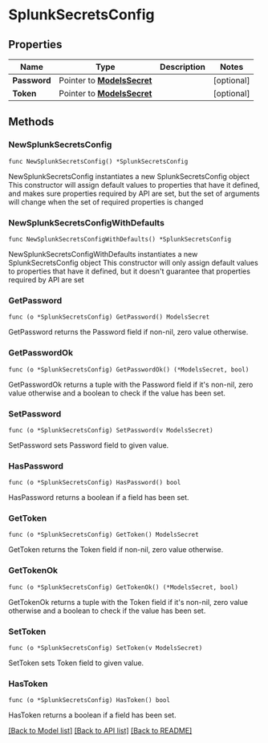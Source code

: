 # SplunkSecretsConfig

## Properties

Name | Type | Description | Notes
------------ | ------------- | ------------- | -------------
**Password** | Pointer to [**ModelsSecret**](ModelsSecret.md) |  | [optional] 
**Token** | Pointer to [**ModelsSecret**](ModelsSecret.md) |  | [optional] 

## Methods

### NewSplunkSecretsConfig

`func NewSplunkSecretsConfig() *SplunkSecretsConfig`

NewSplunkSecretsConfig instantiates a new SplunkSecretsConfig object
This constructor will assign default values to properties that have it defined,
and makes sure properties required by API are set, but the set of arguments
will change when the set of required properties is changed

### NewSplunkSecretsConfigWithDefaults

`func NewSplunkSecretsConfigWithDefaults() *SplunkSecretsConfig`

NewSplunkSecretsConfigWithDefaults instantiates a new SplunkSecretsConfig object
This constructor will only assign default values to properties that have it defined,
but it doesn't guarantee that properties required by API are set

### GetPassword

`func (o *SplunkSecretsConfig) GetPassword() ModelsSecret`

GetPassword returns the Password field if non-nil, zero value otherwise.

### GetPasswordOk

`func (o *SplunkSecretsConfig) GetPasswordOk() (*ModelsSecret, bool)`

GetPasswordOk returns a tuple with the Password field if it's non-nil, zero value otherwise
and a boolean to check if the value has been set.

### SetPassword

`func (o *SplunkSecretsConfig) SetPassword(v ModelsSecret)`

SetPassword sets Password field to given value.

### HasPassword

`func (o *SplunkSecretsConfig) HasPassword() bool`

HasPassword returns a boolean if a field has been set.

### GetToken

`func (o *SplunkSecretsConfig) GetToken() ModelsSecret`

GetToken returns the Token field if non-nil, zero value otherwise.

### GetTokenOk

`func (o *SplunkSecretsConfig) GetTokenOk() (*ModelsSecret, bool)`

GetTokenOk returns a tuple with the Token field if it's non-nil, zero value otherwise
and a boolean to check if the value has been set.

### SetToken

`func (o *SplunkSecretsConfig) SetToken(v ModelsSecret)`

SetToken sets Token field to given value.

### HasToken

`func (o *SplunkSecretsConfig) HasToken() bool`

HasToken returns a boolean if a field has been set.


[[Back to Model list]](../README.md#documentation-for-models) [[Back to API list]](../README.md#documentation-for-api-endpoints) [[Back to README]](../README.md)


